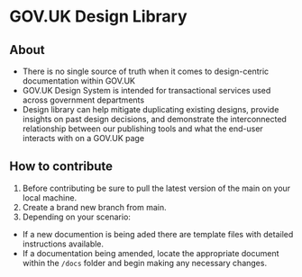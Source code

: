# GOV.UK Design Library
## About
- There is no single source of truth when it comes to design-centric documentation within GOV.UK
- GOV.UK Design System is intended for transactional services used across government departments
- Design library can help mitigate duplicating existing designs, provide insights on past design decisions, and demonstrate the interconnected relationship between our publishing tools and what the end-user interacts with on a GOV.UK page


## How to contribute
1. Before contributing be sure to pull the latest version of the main on your local machine.
2. Create a brand new branch from main.
3. Depending on your scenario:
  - If a new documention is being aded there are template files with detailed instructions available.
  - If a documentation being amended, locate the appropriate document within the `/docs` folder and begin making any necessary changes.